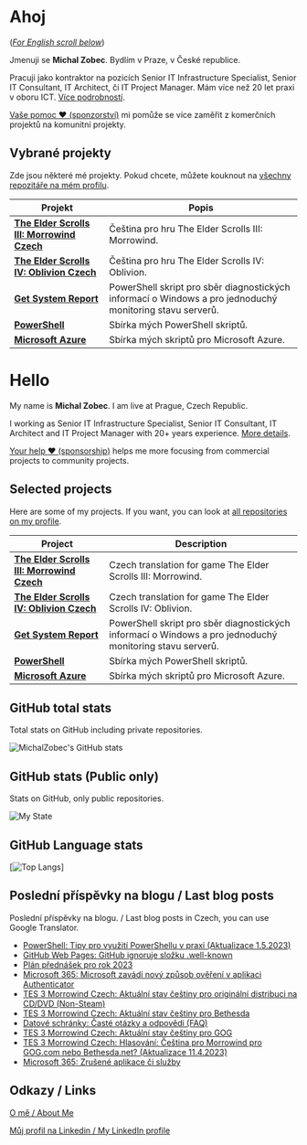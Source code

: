 # Ahoj

<a name="documenttitle"></a>

([*For English scroll below*](#english "For English scroll below"))

Jmenuji se **Michal Zobec**. Bydlím v Praze, v České republice.

Pracuji jako kontraktor na pozicích Senior IT Infrastructure Specialist, Senior IT Consultant, IT Architect, či IT Project Manager. Mám více než 20 let praxi v oboru ICT. [Více podrobností](MichalZobec-About.md).

[Vaše pomoc :heart: (sponzorství)](https://www.patreon.com/michalzobec) mi pomůže se více zaměřit z komerčních projektů na komunitní projekty.

## Vybrané projekty

Zde jsou některé mé projekty. Pokud chcete, můžete kouknout na [všechny repozitáře na mém profilu](https://github.com/michalzobec?tab=repositories).

| Projekt | Popis |
| --- | --- |
| **[The Elder Scrolls III: Morrowind Czech](https://github.com/michalzobec/TES3-Morrowind-cesky)** | Čeština pro hru The Elder Scrolls III: Morrowind. |
| **[The Elder Scrolls IV: Oblivion Czech](https://github.com/michalzobec/TES4-Oblivion-cesky)** | Čeština pro hru The Elder Scrolls IV: Oblivion. |
| **[Get System Report](https://github.com/michalzobec/Get-SystemReport)** | PowerShell skript pro sběr diagnostických informací o Windows a pro jednoduchý monitoring stavu serverů. |
| **[PowerShell](https://github.com/michalzobec/PowerShell)** | Sbírka mých PowerShell skriptů. |
| **[Microsoft Azure](https://github.com/michalzobec/microsoft-azure)** | Sbírka mých skriptů pro Microsoft Azure. |

<a name="english"></a>

# Hello

My name is **Michal Zobec**. I am live at Prague, Czech Republic.

I working as Senior IT Infrastructure Specialist, Senior IT Consultant, IT Architect and IT Project Manager with 20+ years experience. [More details](MichalZobec-About.md#english).

[Your help :heart: (sponsorship)](https://www.patreon.com/michalzobec) helps me more focusing from commercial projects to community projects.

## Selected projects

Here are some of my projects. If you want, you can look at [all repositories on my profile](https://github.com/michalzobec?tab=repositories).

| Project | Description |
| --- | --- |
| **[The Elder Scrolls III: Morrowind Czech](https://github.com/michalzobec/TES3-Morrowind-cesky)** | Czech translation for game The Elder Scrolls III: Morrowind. |
| **[The Elder Scrolls IV: Oblivion Czech](https://github.com/michalzobec/TES4-Oblivion-cesky)** | Czech translation for game The Elder Scrolls IV: Oblivion. |
| **[Get System Report](https://github.com/michalzobec/Get-SystemReport)** | PowerShell skript pro sběr diagnostických informací o Windows a pro jednoduchý monitoring stavu serverů. |
| **[PowerShell](https://github.com/michalzobec/PowerShell)** | Sbírka mých PowerShell skriptů. |
| **[Microsoft Azure](https://github.com/michalzobec/microsoft-azure)** | Sbírka mých skriptů pro Microsoft Azure. |

## GitHub total stats

Total stats on GitHub including private repositories.

![MichalZobec's GitHub stats](https://github-readme-stats.vercel.app/api?username=michalzobec&count_private=true&show_icons=true)


## GitHub stats (Public only)

Stats on GitHub, only public repositories.

![My State](https://github-readme-stats.vercel.app/api?username=michalzobec&show_icons=true)

## GitHub Language stats

[![Top Langs](https://github-readme-stats.vercel.app/api/top-langs/?username=michalzobec&langs_count=10&layout=compact)]

## Poslední příspěvky na blogu / Last blog posts

Poslední příspěvky na blogu. / Last blog posts in Czech, you can use Google Translator.

<!-- BLOG-POST-LIST:START -->
- [PowerShell: Tipy pro využití PowerShellu v praxi &lpar;Aktualizace 1.5.2023&rpar;](https://www.michalzobec.cz/powershell-tipy-pro-vyuziti-powershellu-v-praxi-8952)
- [GitHub Web Pages: GitHub ignoruje složku .well-known](https://www.michalzobec.cz/github-web-pages-github-ignoruje-slozku-well-known-8944)
- [Plán přednášek pro rok 2023](https://www.michalzobec.cz/plan-prednasek-pro-rok-2023-8938)
- [Microsoft 365: Microsoft zavádí nový způsob ověření v aplikaci Authenticator](https://www.michalzobec.cz/microsoft-365-microsoft-zavadi-novy-zpusob-overeni-v-aplikaci-authenticator-8929)
- [TES 3 Morrowind Czech: Aktuální stav češtiny pro originální distribuci na CD/DVD &lpar;Non-Steam&rpar;](https://www.michalzobec.cz/tes-3-morrowind-czech-aktualni-stav-cestiny-pro-originalni-distribuci-na-cd-dvd-non-steam-8897)
- [TES 3 Morrowind Czech: Aktuální stav češtiny pro Bethesda](https://www.michalzobec.cz/tes-3-morrowind-czech-aktualni-stav-cestiny-pro-bethesda-net-8906)
- [Datové schránky: Časté otázky a odpovědi &lpar;FAQ&rpar;](https://www.michalzobec.cz/datove-schranky-caste-otazky-a-odpovedi-faq-8886)
- [TES 3 Morrowind Czech: Aktuální stav češtiny pro GOG](https://www.michalzobec.cz/tes-3-morrowind-czech-aktualni-stav-cestiny-pro-gog-com-8895)
- [TES 3 Morrowind Czech: Hlasování: Čeština pro Morrowind pro GOG.com nebo Bethesda.net? &lpar;Aktualizace 11.4.2023&rpar;](https://www.michalzobec.cz/tes-3-morrowind-czech-preferovane-online-digitalni-distribucni-platformy-hlasovani-8041)
- [Microsoft 365: Zrušené aplikace či služby](https://www.michalzobec.cz/microsoft-365-zrusene-aplikace-ci-sluzby-8883)
<!-- BLOG-POST-LIST:END -->

## Odkazy / Links

[O mě / About Me](https://zob.ec/mylinktree)

[Můj profil na Linkedin / My LinkedIn profile](https://zob.ec/mylinkedin)
